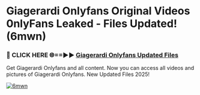 # Giagerardi Onlyfans Original Videos 0nlyFans Leaked - Files Updated! (6mwn)

<h3>🔴 CLICK HERE 🌐==►► <a href="https://tinyurl.com/2wckxsce" rel="nofollow">Giagerardi Onlyfans Updated Files</a></h3>

Get Giagerardi Onlyfans and all content. Now you can access all videos and pictures of Giagerardi Onlyfans. New Updated Files 2025!

[![6mwn](https://i.imgur.com/AFduVYN.gif)](https://tinyurl.com/2wckxsce)
